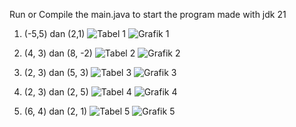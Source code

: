 Run or Compile the main.java to start the program
made with jdk 21

1. (-5,5) dan (2,1)
![Tabel 1](https://github.com/user-attachments/assets/d18f4826-734b-4632-bb83-6aa094fa78f2)
![Grafik 1](https://github.com/user-attachments/assets/7d8b2cab-dfc8-4223-8606-94f38a4c3a4f)

2. (4, 3) dan (8, -2)
![Tabel 2](https://github.com/user-attachments/assets/131010ef-35f4-4845-af86-2ff491bfd54a)
![Grafik 2](https://github.com/user-attachments/assets/13c1fc45-0b93-4ddd-af1e-e7f6c7fa7a3f)

3. (2, 3) dan (5, 3)
![Tabel 3](https://github.com/user-attachments/assets/b5c79e26-2f06-490a-847a-5bf20e83044e)
![Grafik 3](https://github.com/user-attachments/assets/0b2b12da-e2cc-48a8-a666-a5ab43e72666)

4. (2, 3) dan (2, 5)
![Tabel 4](https://github.com/user-attachments/assets/fb1089b2-0f67-4d60-863e-d1663e0fdbcd)
![Grafik 4](https://github.com/user-attachments/assets/bdead674-db44-4349-a043-72931909158a)

5. (6, 4) dan (2, 1)
![Tabel 5](https://github.com/user-attachments/assets/534e0c00-e0d8-487f-96ff-bb5ab3c7f899)
![Grafik 5](https://github.com/user-attachments/assets/56580e3e-c247-4cf8-957a-18a8e69010e5)
